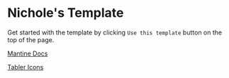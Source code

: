 # Nichole's Template

Get started with the template by clicking `Use this template` button on the top of the page.

[Mantine Docs](https://mantine.dev)

[Tabler Icons](https://tabler.io/icons)
